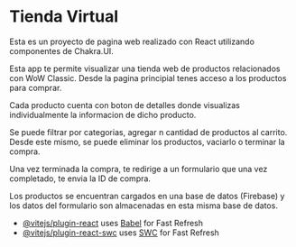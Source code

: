 # Tienda Virtual

Esta es un proyecto de pagina web realizado con React utilizando componentes de Chakra.UI. 

Esta app te permite visualizar una tienda web de productos relacionados con WoW Classic. Desde la pagina principial tenes acceso a los productos para comprar. 

Cada producto cuenta con boton de detalles donde visualizas individualmente la informacion de dicho producto.

Se puede filtrar por categorias, agregar n cantidad de productos al carrito. Desde este mismo, se puede eliminar los productos, vaciarlo o terminar la compra.

Una vez terminada la compra, te redirige a un formulario que una vez completado, te envia la ID de compra.

Los productos se encuentran cargados en una base de datos (Firebase) y los datos del formulario son almacenadas en esta misma base de datos.

- [@vitejs/plugin-react](https://github.com/vitejs/vite-plugin-react/blob/main/packages/plugin-react/README.md) uses [Babel](https://babeljs.io/) for Fast Refresh
- [@vitejs/plugin-react-swc](https://github.com/vitejs/vite-plugin-react-swc) uses [SWC](https://swc.rs/) for Fast Refresh
